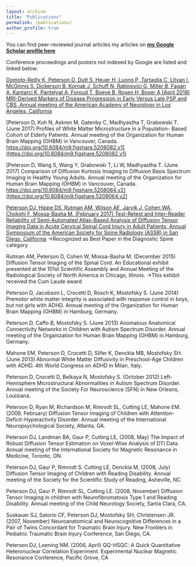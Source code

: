 ```yaml
---
layout: archive
title: "Publications"
permalink: /publications/
author_profile: true
---
```


You can find peer-reviewed journal articles my articles on [**my Google Scholar profile here**](https://scholar.google.com/citations?user=2PHG-uEAAAAJ&hl=en)  
  
  
Conference proceedings and posters not indexed by Google are listed and linked below:  

[Domoto-Reilly K, Peterson D, Dutt S, Heuer H, Luong P, Tartaglia C, Litvan I, McGinnis S, Dickerson B, Kornak J, Schuff N, Rabinovici G, Miller B, Fagan A, Kantarci K, Pantelyat A, Foroud T, Boeve B, Rosen H, Boxer A (April 2018) MRI-Derived Markers of Disease Progression in Early Versus Late PSP and CBS. Annual meeting of the American Academy of Neurology in Los Angeles, California](https://danjonpeterson.github.io/files/ASNR_2108_FINAL.pdf)

[Peterson D, Koh N, Askren M, Gatenby C, Madhyastha T, Grabowski T. (June 2017) Profiles of White Matter Microstructure in a Population- ­Based Cohort of Elderly Patients. Annual meeting of the Organization for Human Brain Mapping (OHBM) in Vancouver, Canada.  https://doi.org/10.6084/m9.figshare.5208082.v1](https://doi.org/10.6084/m9.figshare.5208082.v1)
  
[Peterson D, Wang S, Wang Y, Grabowski T, Li W, Madhyastha T. (June 2017) Comparison of Diffusion Kurtosis Imaging to Diffusion Basis Spectrum Imaging in Healthy Young Adults. Annual meeting of the Organization for Human Brain Mapping (OHBM) in Vancouver, Canada. https://doi.org/10.6084/m9.figshare.5208064.v2](https://doi.org/10.6084/m9.figshare.5208064.v2)
  
[Peterson DJ, Hippe DS, Rutman AM, Wilson AE, Jarvik J, Cohen WA, Chokshi F, Mossa-Basha M. (February 2017) Test-Retest and Inter-Reader Reliability of Semi-Automated Atlas-Based Analysis of Diffusion Tensor Imaging Data in Acute Cervical Spinal Cord Injury in Adult Patients, Annual Symposium of the American Society for Spine Radiology (ASSR) in San Diego, California](https://danjonpeterson.github.io/files/ASSR_2107_FINAL.pdf)
→Recognized as Best Paper in the Diagnostic Spine category
  
Rutman AM, Peterson D, Cohen W, Mossa-Basha M. (December 2015) Diffusion Tensor Imaging of the Spinal Cord. An Educational exhibit presented at the 101st Scientific Assembly and Annual Meeting of the Radiological Society of North America in Chicago, Illinois.
→This exhibit received the Cum Laude award
  
Peterson D, Jacobson L, Crocetti D, Rosch K, Mostofsky S. (June 2014) Premotor white matter integrity is associated with response control in boys, but not girls with ADHD. Annual meeting of the Organization for Human Brain Mapping (OHBM) in Hamburg, Germany.
  
Peterson D, Caffo B, Mostofsky S. (June 2013) Anomalous Anatomical Connectivity Networks in Children with Autism Spectrum Disorder. Annual meeting of the Organization for Human Brain Mapping (OHBM) in Hamburg, Germany. 
  
Mahone EM, Peterson D, Crocetti D, Slifer K, Denckla MB, Mostofsky SH. (June 2013) Abnormal White Matter Diffusivity in Preschool-Age Children with ADHD. 4th World Congress on ADHD in Milan, Italy.
  
Peterson D, Crocetti D, Belkaya N, Mostofsky S. (October 2012) Left-Hemisphere Microstructural Abnormalities in Autism Spectrum Disorder. Annual meeting of the Society For Neuroscience (SFN) in New Orleans, Louisiana.
  
Peterson D, Ryan M, Richardson M, Rimrodt SL, Cutting LE, Mahone EM. (2009, February) Diffusion Tensor Imaging of Children with Attention-Deficit-Hyperactivity Disorder. Annual meeting of the International Neuropsychological Society, Atlanta, GA.
  
Peterson DJ, Landman BA, Gaur P, Cutting LE, (2008, May) The Impact of Robust Diffusion Tensor Estimation on Voxel-Wise Analysis of DTI Data. Annual meeting of the International Society for Magnetic Resonance in Medicine, Toronto, ON.
  
Peterson DJ, Gaur P, Rimrodt S. Cutting LE, Denckla M, (2008, July) Diffusion Tensor Imaging of Children with Reading Disability. Annual meeting of the Society for the Scientific Study of Reading, Asheville, NC
  
Peterson DJ, Gaur P, Rimrodt SL, Cutting LE. (2008, November) Diffusion Tensor Imaging in children with Neurofibromatosis Type 1 and Reading Disability. Annual meeting of the Child Neurology Society, Santa Clara, CA.
  
Suskauer SJ, Satorio CF, Peterson DJ, Mostofsky SH, Christensen JR. (2007, November) Neuroanatomical and Neurocognitive Differences in a Pair of Twins Concordant for Traumatic Brain Injury. New Frontiers in Pediatric Traumatic Brain Injury Conference, San Diego, CA.
  
Peterson DJ, Loening NM. (2006, April) QQ-HSQC: A Quick Quantitative Heteronuclear Correlation Experiment. Experimental Nuclear Magnetic Resonance Conference, Pacific Grove, CA
